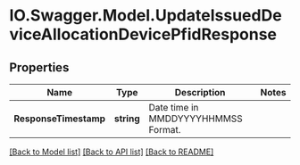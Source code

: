 # IO.Swagger.Model.UpdateIssuedDeviceAllocationDevicePfidResponse
## Properties

Name | Type | Description | Notes
------------ | ------------- | ------------- | -------------
**ResponseTimestamp** | **string** | Date time in MMDDYYYYHHMMSS Format. | 

[[Back to Model list]](../README.md#documentation-for-models) [[Back to API list]](../README.md#documentation-for-api-endpoints) [[Back to README]](../README.md)


